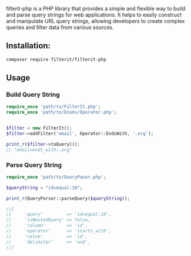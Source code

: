 filterit-php is a PHP library that provides a simple and flexible way to build and parse query strings for web applications. It helps to easily construct and manipulate URL query strings, allowing developers to create complex queries and filter data from various sources.

## Installation:
```bash
composer require filterit/filterit-php
```

## Usage
### Build Query String
```php
require_once 'path/to/FilterIt.php';
require_once 'path/to/Enums/Operator.php';


$filter = new FilterIt();
$filter->addFilter('email', Operator::EndsWith, '.org');

print_r($filter->toQuery());
// "email=ends_with:.org"
```

### Parse Query String
```php
require_once 'path/to/QueryPaser.php';

$queryString = "id=equal:10";

print_r(QueryParser::parseQuery($queryString));

//[
//     'query'         => 'id=equal:10',
//     'isNestedQuery' => false,
//     'column'        => 'id',
//     'operator'      => 'starts_with',
//     'value'         => 'id',
//     'delimiter'     => 'and',
//]
```
